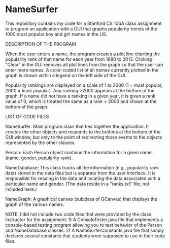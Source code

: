 # NameSurfer
This repository contains my code for a Stanford CS 106A class assignment to program an application with a GUI that graphs popularity trends of the 1000 most popular boy and girl names in the US.

DESCRIPTION OF THE PROGRAM

When the user enters a name, the program creates a plot line charting the popularity rank of that name for each year from 1880 to 2013. Clicking "Clear" in the GUI removes all plot lines from the graph so that the user can enter more names. A color-coded list of all names currently plotted in the graph is shown within a legend on the left side of the GUI.

Popularity rankings are displayed on a scale of 1 to 2000 (1 = most popular, 2000 = least popular). Any ranking >2000 appears at the bottom of the graph. If a name did not have a ranking in a given year, it is given a rank value of 0, which is treated the same as a rank > 2000 and shown at the bottom of the graph.

LIST OF CODE FILES

NameSurfer: Main program class that ties together the application. It creates the other objects and responds to the buttons at the bottom of the GUI window, but only to the point of redirecting those events to the objects represented by the other classes.

Person: Each Person object contains the information for a given name (name, gender, popularity rank).

NameDatabase: This class tracks all the information (e.g., popularity rank data) stored in the data files but is separate from the user interface. It is responsible for reading in the data and locating the data associated with a particular name and gender. (The data reside in a "ranks.txt" file, not included here.)

NameGraph: A graphical canvas (subclass of GCanvas) that displays the graph of the various names.

NOTE:
I did not include two code files that were provided by the class instructor for the assignment: 1) A ConsoleTester.java file that implements a console-based testing program allowing you to test behavior of the Person and NameDatabase classes. 2) A NameSurferConstants.java file that simply declares several constants that students were supposed to use in their code files.
